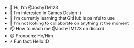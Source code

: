 - 👋 Hi, I’m @JoshyTM123
- 👀 I’m interested in Games Design :)
- 🌱 I’m currently learning that GitHub is painful to use
- 💞️ I’m not looking to collaborate on anything at the moment
- 📫 How to reach me @JoshyTM123 on discord
- 😄 Pronouns: He/Him
- ⚡ Fun fact: Hello :D

<!---
JoshyTM123/JoshyTM123 is a ✨ special ✨ repository because its `README.md` (this file) appears on your GitHub profile.
You can click the Preview link to take a look at your changes.
--->

